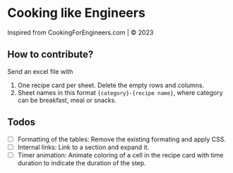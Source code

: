 # Cooking like Engineers

Inspired from CookingForEngineers.com | © 2023

## How to contribute?

Send an excel file with   
1. One recipe card per sheet. Delete the empty rows and columns.  
2. Sheet names in this format `{category}-{recipe name}`, where category can be breakfast, meal or snacks.  

## Todos

- [ ] Formatting of the tables: Remove the existing formating and apply CSS.  
- [ ] Internal links: Link to a section and expand it.  
- [ ] Timer animation: Animate coloring of a cell in the recipe card with time duration to indicate the duration of the step.
